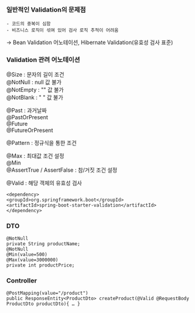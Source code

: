 ### 일반적인 Validation의 문제점
	- 코드의 중복이 심함
	- 비즈니스 로직이 섞여 있어 검사 로직 추적이 어려움
-> Bean Validation 어노테이션, Hibernate Validation(유효성 검사 표준)


### Validation 관려 어노테이션
@Size : 문자의 길이 조건  
@NotNull : null 값 불가  
@NotEmpty : "" 값 불가  
@NotBlank : " " 값 불가  
  
@Past : 과거날짜  
@PastOrPresent  
@Future  
@FutureOrPresent  
  
@Pattern : 정규식을 통한 조건  
  
@Max : 최대값 조건 설정  
@Min  
@AssertTrue / AssertFalse : 참/거짓 조건 설정  
  
@Valid : 해당 객체의 유효성 검사  
  
```
<dependency>
<groupId>org.springframework.boot</groupId>
<artifactId>spring-boot-starter-validation</artifactId>
</dependency>
```

### DTO
```
@NotNull  
private String productName;  
@NotNull  
@Min(value=500)  
@Max(value=3000000)  
private int productPrice;  
```

### Controller
```
@PostMapping(value="/product")  
public ResponseEntity<ProductDto> createProduct(@Valid @RequestBody ProductDto productDto){ … }  
```

